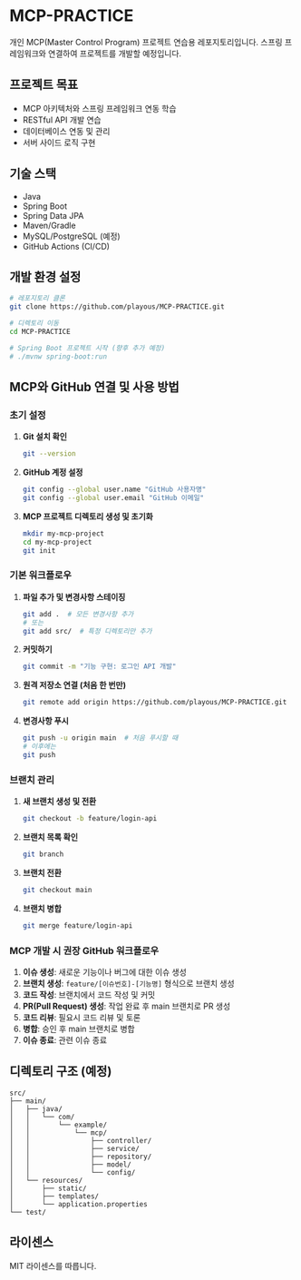 # MCP-PRACTICE

개인 MCP(Master Control Program) 프로젝트 연습용 레포지토리입니다. 스프링 프레임워크와 연결하여 프로젝트를 개발할 예정입니다.

## 프로젝트 목표

- MCP 아키텍처와 스프링 프레임워크 연동 학습
- RESTful API 개발 연습
- 데이터베이스 연동 및 관리
- 서버 사이드 로직 구현

## 기술 스택

- Java
- Spring Boot
- Spring Data JPA
- Maven/Gradle
- MySQL/PostgreSQL (예정)
- GitHub Actions (CI/CD)

## 개발 환경 설정

```bash
# 레포지토리 클론
git clone https://github.com/playous/MCP-PRACTICE.git

# 디렉토리 이동
cd MCP-PRACTICE

# Spring Boot 프로젝트 시작 (향후 추가 예정)
# ./mvnw spring-boot:run
```

## MCP와 GitHub 연결 및 사용 방법

### 초기 설정

1. **Git 설치 확인**
   ```bash
   git --version
   ```

2. **GitHub 계정 설정**
   ```bash
   git config --global user.name "GitHub 사용자명"
   git config --global user.email "GitHub 이메일"
   ```

3. **MCP 프로젝트 디렉토리 생성 및 초기화**
   ```bash
   mkdir my-mcp-project
   cd my-mcp-project
   git init
   ```

### 기본 워크플로우

1. **파일 추가 및 변경사항 스테이징**
   ```bash
   git add .  # 모든 변경사항 추가
   # 또는
   git add src/  # 특정 디렉토리만 추가
   ```

2. **커밋하기**
   ```bash
   git commit -m "기능 구현: 로그인 API 개발"
   ```

3. **원격 저장소 연결 (처음 한 번만)**
   ```bash
   git remote add origin https://github.com/playous/MCP-PRACTICE.git
   ```

4. **변경사항 푸시**
   ```bash
   git push -u origin main  # 처음 푸시할 때
   # 이후에는
   git push
   ```

### 브랜치 관리

1. **새 브랜치 생성 및 전환**
   ```bash
   git checkout -b feature/login-api
   ```

2. **브랜치 목록 확인**
   ```bash
   git branch
   ```

3. **브랜치 전환**
   ```bash
   git checkout main
   ```

4. **브랜치 병합**
   ```bash
   git merge feature/login-api
   ```

### MCP 개발 시 권장 GitHub 워크플로우

1. **이슈 생성**: 새로운 기능이나 버그에 대한 이슈 생성
2. **브랜치 생성**: `feature/[이슈번호]-[기능명]` 형식으로 브랜치 생성
3. **코드 작성**: 브랜치에서 코드 작성 및 커밋
4. **PR(Pull Request) 생성**: 작업 완료 후 main 브랜치로 PR 생성
5. **코드 리뷰**: 필요시 코드 리뷰 및 토론
6. **병합**: 승인 후 main 브랜치로 병합
7. **이슈 종료**: 관련 이슈 종료

## 디렉토리 구조 (예정)

```
src/
├── main/
│   ├── java/
│   │   └── com/
│   │       └── example/
│   │           └── mcp/
│   │               ├── controller/
│   │               ├── service/
│   │               ├── repository/
│   │               ├── model/
│   │               └── config/
│   └── resources/
│       ├── static/
│       ├── templates/
│       └── application.properties
└── test/
```

## 라이센스

MIT 라이센스를 따릅니다.
